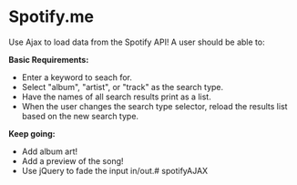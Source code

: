 # Spotify.me

Use Ajax to load data from the Spotify API! A user should be able to:

**Basic Requirements:**

 - Enter a keyword to seach for.
 - Select "album", "artist", or "track" as the search type.
 - Have the names of all search results print as a list.
 - When the user changes the search type selector, reload the results list based on the new search type.
 
**Keep going:**

 - Add album art!
 - Add a preview of the song!
 - Use jQuery to fade the input in/out.# spotifyAJAX
